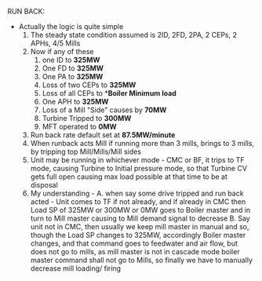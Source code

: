 RUN BACK:
- Actually the logic is quite simple
    1. The steady state condition assumed is 2ID, 2FD, 2PA, 2 CEPs, 2 APHs,  4/5 Mills
    2. Now if any of these
        1. one ID to **325MW**
        2. One FD to **325MW**
        3. One PA to **325MW**
        4. Loss of two CEPs to **325MW**
        5. Loss of all CEPs to ***Boiler Minimum load**
        6. One APH to **325MW**
        7. Loss of a Mill "Side" causes by **70MW**
        8. Turbine Tripped to **300MW**
        9. MFT operated to **0MW**
    3. Run back rate default set at **87.5MW/minute**
    4. When runback acts Mill if running more than 3 mills, brings to 3 mills, by tripping top Mill/Mills/Mill sides
    4. Unit may be running in whichever mode - CMC or BF, it trips to TF mode, causing Turbine to Initial pressure mode, so that Turbine CV gets full open causing max load possible at that time to be at disposal
    5. My understanding -
        A.  when  say some drive tripped and run back acted - Unit comes to TF if not already, and if already in CMC then Load SP of 325MW or 300MW or 0MW goes to Boiler master and in turn to Mill master causing to Mill demand signal to decrease
        B. Say unit not in CMC, then usually we keep mill master in manual and so, though the Load SP changes to 325MW, accordingly Boiler master changes, and that command goes to feedwater and air flow, but does not go to mills, as mill master is not in cascade mode boiler master command shall not go to Mills, so finally we have to manually decrease mill loading/ firing
        



